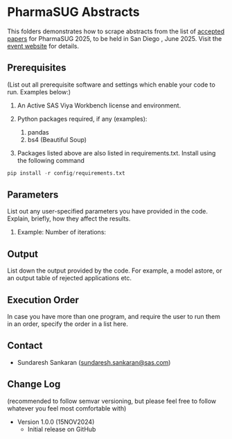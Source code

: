 # PharmaSUG Abstracts

This folders demonstrates how to scrape abstracts from the list of [accepted papers](https://pharmasug.org/conferences/pharmasug-2025-us/paper-presentations/) for PharmaSUG 2025, to be held in San Diego , June 2025.  Visit the [event website](https://pharmasug.org/conferences/pharmasug-2025-us/) for details.

## Prerequisites

(List out all prerequisite software and settings which enable your code to run.  Examples below:)
1. An Active SAS Viya Workbench license and environment.
2. Python packages required, if any (examples):
   1. pandas
   2. bs4 (Beautiful Soup)

  
3. Packages listed above are also listed in requirements.txt.  Install using the following command
```python
pip install -r config/requirements.txt
```
## Parameters 
List out any user-specified parameters you have provided in the code. Explain, briefly, how they affect the results.
1. Example: Number of iterations:

## Output
List down the output provided by the code.  For example, a model astore, or an output table of rejected applications etc.

## Execution Order
In case you have more than one program, and require the user to run them in an order, specify the order in a list here.

## Contact
  - Sundaresh Sankaran (sundaresh.sankaran@sas.com)

## Change Log

(recommended to follow semvar versioning, but please feel free to follow whatever you feel most comfortable with)

- Version 1.0.0 (15NOV2024)
  - Initial release on GitHub
 
    
